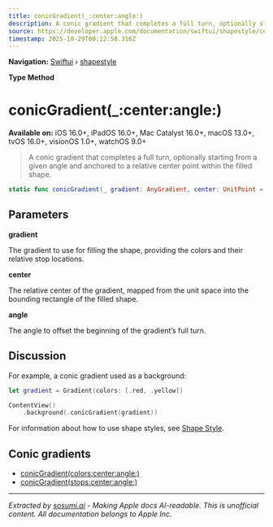 ```yaml
---
title: conicGradient(_:center:angle:)
description: A conic gradient that completes a full turn, optionally starting from a given angle and anchored to a relative center point within the filled shape.
source: https://developer.apple.com/documentation/swiftui/shapestyle/conicgradient(_:center:angle:)
timestamp: 2025-10-29T00:12:58.316Z
---
```


**Navigation:** [Swiftui](/documentation/swiftui) › [shapestyle](/documentation/swiftui/shapestyle)

**Type Method**

# conicGradient(_:center:angle:)

**Available on:** iOS 16.0+, iPadOS 16.0+, Mac Catalyst 16.0+, macOS 13.0+, tvOS 16.0+, visionOS 1.0+, watchOS 9.0+

> A conic gradient that completes a full turn, optionally starting from a given angle and anchored to a relative center point within the filled shape.

```swift
static func conicGradient(_ gradient: AnyGradient, center: UnitPoint = .center, angle: Angle = .zero) -> some ShapeStyle
```

## Parameters

**gradient**

The gradient to use for filling the shape, providing the colors and their relative stop locations.



**center**

The relative center of the gradient, mapped from the unit space into the bounding rectangle of the filled shape.



**angle**

The angle to offset the beginning of the gradient’s full turn.



## Discussion

For example, a conic gradient used as a background:

```swift
let gradient = Gradient(colors: [.red, .yellow])

ContentView()
    .background(.conicGradient(gradient))
```

For information about how to use shape styles, see [Shape Style](/documentation/swiftui/shapestyle).

## Conic gradients

- [conicGradient(colors:center:angle:)](/documentation/swiftui/shapestyle/conicgradient(colors:center:angle:))
- [conicGradient(stops:center:angle:)](/documentation/swiftui/shapestyle/conicgradient(stops:center:angle:))

---

*Extracted by [sosumi.ai](https://sosumi.ai) - Making Apple docs AI-readable.*
*This is unofficial content. All documentation belongs to Apple Inc.*
